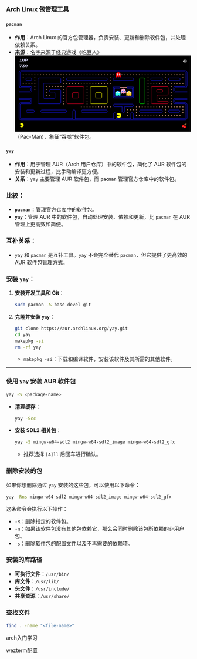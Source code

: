 ### Arch Linux 包管理工具

#### **`pacman`**

- **作用**：Arch Linux 的官方包管理器，负责安装、更新和删除软件包，并处理依赖关系。
- **来源**：名字来源于经典游戏《吃豆人》![image-20250107110743357](./images/image-20250107110743357.png)（Pac-Man)，象征“吞噬”软件包。

#### **`yay`**

- **作用**：用于管理 AUR（Arch 用户仓库）中的软件包，简化了 AUR 软件包的安装和更新过程，比手动编译更方便。
- **关系**：`yay` 主要管理 AUR 软件包，而 **`pacman`** 管理官方仓库中的软件包。

### 比较：

- **`pacman`**：管理官方仓库中的软件包。
- **`yay`**：管理 AUR 中的软件包，自动处理安装、依赖和更新，比 `pacman` 在 AUR 管理上更高效和简便。

### 互补关系：

- `yay` 和 `pacman` 是互补工具。`yay` 不会完全替代 `pacman`，但它提供了更高效的 AUR 软件包管理方式。

### 安装 `yay`：

1. **安装开发工具和 Git**：

   ```bash
   sudo pacman -S base-devel git
   ```

2. **克隆并安装 `yay`**：

   ```bash
   git clone https://aur.archlinux.org/yay.git
   cd yay
   makepkg -si
   rm -rf yay
   ```

   - `makepkg -si`：下载和编译软件，安装该软件及其所需的其他软件。

------

### 使用 `yay` 安装 AUR 软件包

```bash
yay -S <package-name>
```

- **清理缓存**：

  ```bash
  yay -Scc
  ```

- **安装 SDL2 相关包**：

  ```bash
  yay -S mingw-w64-sdl2 mingw-w64-sdl2_image mingw-w64-sdl2_gfx
  ```

  - 推荐选择 `[A]ll` 后回车进行确认。

### 删除安装的包

如果你想删除通过 `yay` 安装的这些包，可以使用以下命令：

```bash
yay -Rns mingw-w64-sdl2 mingw-w64-sdl2_image mingw-w64-sdl2_gfx
```

这条命令会执行以下操作：

- `-R`：删除指定的软件包。
- `-n`：如果该软件包没有其他包依赖它，那么会同时删除该包所依赖的非用户包。
- `-s`：删除软件包的配置文件以及不再需要的依赖项。

### 安装的库路径

- **可执行文件**：`/usr/bin/`
- **库文件**：`/usr/lib/`
- **头文件**：`/usr/include/`
- **共享资源**：`/usr/share/`

### 查找文件

```bash
find . -name "<file-name>"
```







arch入门学习

wezterm配置

